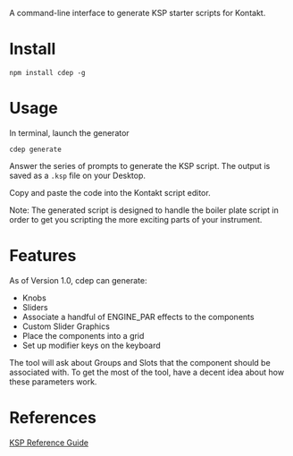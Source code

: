 A command-line interface to generate KSP starter scripts for Kontakt.

# Install

`npm install cdep -g`

# Usage

In terminal, launch the generator

`cdep generate`

Answer the series of prompts to generate the KSP script. The output is saved as a `.ksp` file on your Desktop.

Copy and paste the code into the Kontakt script editor.

Note: The generated script is designed to handle the boiler plate script in order to get you scripting the more exciting parts of your instrument.

# Features
 
As of Version 1.0, cdep can generate: 

* Knobs
* Sliders
* Associate a handful of ENGINE_PAR effects to the components
* Custom Slider Graphics
* Place the components into a grid
* Set up modifier keys on the keyboard

The tool will ask about Groups and Slots that the component should be associated with. To get the most of the tool, have a decent idea about how these parameters work.

# References
[KSP Reference Guide](https://www.native-instruments.com/fileadmin/ni_media/downloads/manuals/KSP_5.7_Reference_Manual_0917.pdf)